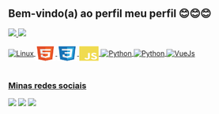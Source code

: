 ## Bem-vindo(a) ao perfil meu perfil 😊😊😊

 <div>
   <a href="https://github.com/lukgomes">
   <img height="180em" src="https://github-readme-stats.vercel.app/api?username=lukgomes&show_icons=true&theme=tokyonight&include_all_commits=true&count_private=true"/>
   <img height="180em" src="https://github-readme-stats.vercel.app/api/top-langs/?username=lukgomes&layout=compact&langs_count=6&theme=tokyonight"/>
</div>
    
<div style="display: inline_block"><br>
 <img align="center" alt="Linux" height="30" width="40" src="https://cdn.jsdelivr.net/gh/devicons/devicon@latest/icons/linux/linux-original.svg" />
 <img align="center" alt="HTML" height="30" width="40" src="https://raw.githubusercontent.com/devicons/devicon/master/icons/html5/html5-original.svg">
 <img align="center" alt="CSS" height="30" width="40" src="https://raw.githubusercontent.com/devicons/devicon/master/icons/css3/css3-original.svg">
 <img align="center" alt="Js" height="30" width="40" src="https://raw.githubusercontent.com/devicons/devicon/master/icons/javascript/javascript-plain.svg">
 <img align="center" alt="Python" height="30" width="40" src="https://cdn.jsdelivr.net/gh/devicons/devicon@latest/icons/python/python-original.svg" />
 <img align="center" alt="Python" height="30" width="40" style="color= #fff" src="https://cdn.jsdelivr.net/gh/devicons/devicon@latest/icons/django/django-plain.svg" />
 <img align="center" alt="VueJs" height="30" width="40" src="https://cdn.jsdelivr.net/gh/devicons/devicon@latest/icons/vuejs/vuejs-original.svg" />
</div>
 
<br>
 
### Minas redes sociais
 
<div> 
  <a href="https://instagram.com/saints.lukas" target="_blank"><img src="https://img.shields.io/badge/-Instagram-%23E4405F?style=for-the-badge&logo=instagram&logoColor=white" target="_blank"></a>
  <a href = "mailto:lucasfgsantos@gmail.com"><img src="https://img.shields.io/badge/-Gmail-%23333?style=for-the-badge&logo=gmail&logoColor=white" target="_blank"></a>
  <a href="https://www.linkedin.com/in/lucas-gomes-294a3620a/" target="_blank"><img src="https://img.shields.io/badge/-LinkedIn-%230077B5?style=for-the-badge&logo=linkedin&logoColor=white" target="_blank"></a>
</div>
